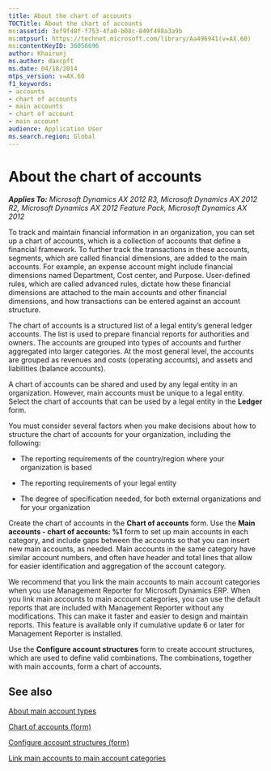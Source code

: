 ```yaml
---
title: About the chart of accounts
TOCTitle: About the chart of accounts
ms:assetid: 3ef9f48f-f753-4fa0-b08c-849f498a3a9b
ms:mtpsurl: https://technet.microsoft.com/library/Aa496941(v=AX.60)
ms:contentKeyID: 36056696
author: Khairunj
ms.author: daxcpft
ms.date: 04/18/2014
mtps_version: v=AX.60
f1_keywords:
- accounts
- chart of accounts
- main accounts
- chart of account
- main account
audience: Application User
ms.search.region: Global
---
```


# About the chart of accounts 


_**Applies To:** Microsoft Dynamics AX 2012 R3, Microsoft Dynamics AX 2012 R2, Microsoft Dynamics AX 2012 Feature Pack, Microsoft Dynamics AX 2012_

To track and maintain financial information in an organization, you can set up a chart of accounts, which is a collection of accounts that define a financial framework. To further track the transactions in these accounts, segments, which are called financial dimensions, are added to the main accounts. For example, an expense account might include financial dimensions named Department, Cost center, and Purpose. User-defined rules, which are called advanced rules, dictate how these financial dimensions are attached to the main accounts and other financial dimensions, and how transactions can be entered against an account structure.

The chart of accounts is a structured list of a legal entity’s general ledger accounts. The list is used to prepare financial reports for authorities and owners. The accounts are grouped into types of accounts and further aggregated into larger categories. At the most general level, the accounts are grouped as revenues and costs (operating accounts), and assets and liabilities (balance accounts).

A chart of accounts can be shared and used by any legal entity in an organization. However, main accounts must be unique to a legal entity. Select the chart of accounts that can be used by a legal entity in the **Ledger** form.

You must consider several factors when you make decisions about how to structure the chart of accounts for your organization, including the following:

  - The reporting requirements of the country/region where your organization is based

  - The reporting requirements of your legal entity

  - The degree of specification needed, for both external organizations and for your organization

Create the chart of accounts in the **Chart of accounts** form. Use the **Main accounts - chart of accounts: %1** form to set up main accounts in each category, and include gaps between the accounts so that you can insert new main accounts, as needed. Main accounts in the same category have similar account numbers, and often have header and total lines that allow for easier identification and aggregation of the account category.

We recommend that you link the main accounts to main account categories when you use Management Reporter for Microsoft Dynamics ERP. When you link main accounts to main account categories, you can use the default reports that are included with Management Reporter without any modifications. This can make it faster and easier to design and maintain reports. This feature is available only if cumulative update 6 or later for Management Reporter is installed.

Use the **Configure account structures** form to create account structures, which are used to define valid combinations. The combinations, together with main accounts, form a chart of accounts.

## See also

[About main account types](about-main-account-types.md)

[Chart of accounts (form)](https://technet.microsoft.com/library/aa618234\(v=ax.60\))

[Configure account structures (form)](https://technet.microsoft.com/library/hh227362\(v=ax.60\))

[Link main accounts to main account categories](link-main-accounts-to-main-account-categories.md)

  


